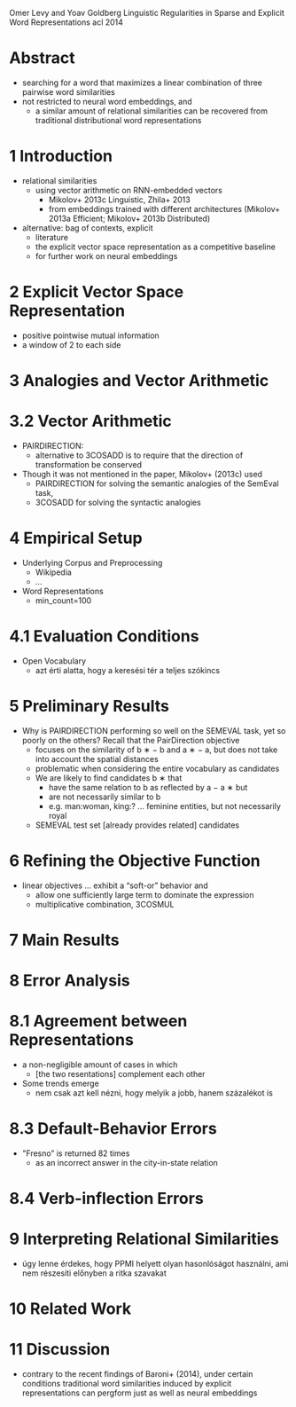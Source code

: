 Omer Levy and Yoav Goldberg
Linguistic Regularities in Sparse and Explicit Word Representations
acl 2014

# Abstract

* searching for a word that maximizes
  a linear combination of three pairwise word similarities
* not restricted to neural word embeddings, and
  * a similar amount of relational similarities can be recovered from
    traditional distributional word representations

# 1 Introduction

* relational similarities
  * using vector arithmetic on RNN-embedded vectors
    * Mikolov+ 2013c Linguistic, Zhila+ 2013
    * from embeddings trained with different architectures
      (Mikolov+ 2013a Efficient; Mikolov+ 2013b Distributed)
* alternative: bag of contexts, explicit
  * literature
  * the explicit vector space representation as a competitive baseline
  * for further work on neural embeddings

# 2 Explicit Vector Space Representation

* positive pointwise mutual information
* a window of 2 to each side

# 3 Analogies and Vector Arithmetic

# 3.2 Vector Arithmetic

* PAIRDIRECTION:
  * alternative to 3COSADD is to require that the
    direction of transformation be conserved
* Though it was not mentioned in the paper, Mikolov+ (2013c) used
  * PAIRDIRECTION for solving the semantic analogies of the SemEval task,
  * 3COSADD for solving the syntactic analogies

# 4 Empirical Setup

* Underlying Corpus and Preprocessing
  * Wikipedia
  * _..._
* Word Representations
  * min_count=100

# 4.1 Evaluation Conditions

* Open Vocabulary
  * azt érti alatta, hogy a keresési tér a teljes szókincs

# 5 Preliminary Results

* Why is PAIRDIRECTION performing so well on the SEMEVAL task, yet so poorly on
  the others? Recall that the PairDirection objective
  * focuses on the similarity of b ∗ − b and a ∗ − a, but
    does not take into account the spatial distances
  * problematic when considering the entire vocabulary as candidates
  * We are likely to find candidates b ∗ that
    * have the same relation to b as reflected by a − a ∗ but
    * are not necessarily similar to b
    * e.g. man:woman, king:? ... feminine entities, but not necessarily royal
  * SEMEVAL test set [already provides related] candidates

# 6 Refining the Objective Function

* linear objectives ... exhibit a “soft-or” behavior and
  * allow one sufficiently large term to dominate the expression
  * multiplicative combination, 3COSMUL

# 7 Main Results

# 8 Error Analysis

# 8.1 Agreement between Representations

* a non-negligible amount of cases in which
  * [the two resentations] complement each other
* Some trends emerge
  * nem csak azt kell nézni, hogy melyik a jobb, hanem százalékot is

# 8.3 Default-Behavior Errors

* "Fresno” is returned 82 times
  * as an incorrect answer in the city-in-state relation

# 8.4 Verb-inflection Errors

# 9 Interpreting Relational Similarities

* úgy lenne érdekes, hogy PPMI helyett olyan hasonlóságot használni, ami nem
  részesíti előnyben a ritka szavakat

# 10 Related Work

# 11 Discussion

* contrary to the recent findings of Baroni+ (2014),
  under certain conditions traditional word similarities induced by explicit
  representations can pergform just as well as neural embeddings

